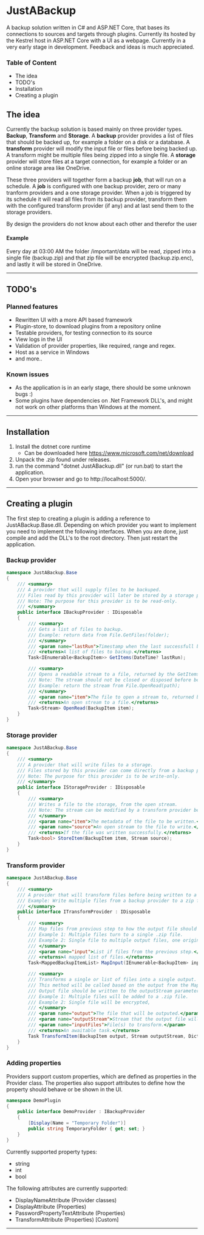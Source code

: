 # JustABackup
A backup solution written in C# and ASP.NET Core, that bases its connections to sources and targets through plugins.
Currently its hosted by the Kestrel host in ASP.NET Core with a UI as a webpage.
Currently in a very early stage in development. Feedback and ideas is much appreciated.

### Table of Content
* The idea
* TODO's
* Installation
* Creating a plugin

## The idea
Currently the backup solution is based mainly on three provider types. **Backup**, **Transform** and **Storage**.
A **backup** provider provides a list of files that should be backed up, for example a folder on a disk or a database.
A **transform** provider will modify the input file or files before being backed up. A transform might be multiple files being zipped into a single file.
A **storage** provider will store files at a target connection, for example a folder or an online storage area like OneDrive.

These three providers will together form a backup **job**, that will run on a schedule.
A **job** is configured with one backup provider, zero or many tranform providers and a one storage provider.
When a job is triggered by its schedule it will read all files from its backup provider, transform them with the configured transform provider (if any) and at last send them to the storage providers.

By design the providers do not know about each other and therefor the user

#### Example
Every day at 03:00 AM the folder /important/data will be read, zipped into a single file (backup.zip) and that zip file will be encrypted (backup.zip.enc), and lastly it will be stored in OneDrive.

---

## TODO's
### Planned features
* Rewritten UI with a more API based framework
* Plugin-store, to download plugins from a repository online
* Testable providers, for testing connection to its source
* View logs in the UI
* Validation of provider properties, like required, range and regex.
* Host as a service in Windows
* and more..

### Known issues
* As the application is in an early stage, there should be some unknown bugs :)
* Some plugins have dependencies on .Net Framework DLL's, and might not work on other platforms than Windows at the moment.

---

## Installation
1. Install the dotnet core runtime
    * Can be downloaded here https://www.microsoft.com/net/download
2. Unpack the .zip found under releases.
3. run the command "dotnet JustABackup.dll" (or run.bat) to start the application.
4. Open your browser and go to http://localhost:5000/.

---

## Creating a plugin
The first step to creating a plugin is adding a reference to JustABackup.Base.dll.
Depending on which provider you want to implement you need to implement the following interfaces.
When you are done, just compile and add the DLL's to the root directory. Then just restart the application.

### Backup provider
```csharp
namespace JustABackup.Base
{
    /// <summary>
    /// A provider that will supply files to be backuped.
    /// Files read by this provider will later be stored by a storage provider.
    /// Note: The purpose for this provider is to be read-only.
    /// </summary>
    public interface IBackupProvider : IDisposable
    {
        /// <summary>
        /// Gets a list of files to backup.
        /// Example: return data from File.GetFiles(folder);
        /// </summary>
        /// <param name="lastRun">Timestamp when the last successfull backup started.</param>
        /// <returns>A list of files to backup.</returns>
        Task<IEnumerable<BackupItem>> GetItems(DateTime? lastRun);

        /// <summary>
        /// Opens a readable stream to a file, returned by the GetItems method.
        /// Note: The stream should not be closed or disposed before beging returned.
        /// Example: return the stream from File.OpenRead(path);
        /// </summary>
        /// <param name="item">The file to open a stream to, returned by the GetItems method.</param>
        /// <returns>An open stream to a file.</returns>
        Task<Stream> OpenRead(BackupItem item);
    }
}
```

### Storage provider
```csharp
namespace JustABackup.Base
{
    /// <summary>
    /// A provider that will write files to a storage.
    /// Files stored by this provider can come directly from a backup provider or have been modified by a transform provider.
    /// Note: The purpose for this provider is to be write-only.
    /// </summary>
    public interface IStorageProvider : IDisposable
    {
        /// <summary>
        /// Writes a file to the storage, from the open stream.
        /// Note: The stream can be modified by a transform provider before being delivered from a backup provider.
        /// </summary>
        /// <param name="item">The metadata of the file to be written.</param>
        /// <param name="source">An open stream to the file to write.</param>
        /// <returns>If the file was written successfully.</returns>
        Task<bool> StoreItem(BackupItem item, Stream source);
    }
}
```

### Transform provider
```csharp
namespace JustABackup.Base
{
    /// <summary>
    /// A provider that will transform files before being written to a storage provider.
    /// Example: Write multiple files from a backup provider to a zip file before being sent to a storage provider.
    /// </summary>
    public interface ITransformProvider : IDisposable
    {
        /// <summary>
        /// Map files from previous step to how the output file should look like after this transform provider.
        /// Example 1: Multiple files turn to a single .zip file.
        /// Example 2: Single file to multiple output files, one original file and one crc file.
        /// </summary>
        /// <param name="input">List if files from the previous step.</param>
        /// <returns>A mapped list of files.</returns>
        Task<MappedBackupItemList> MapInput(IEnumerable<BackupItem> input);

        /// <summary>
        /// Transforms a single or list of files into a single output.
        /// This method will be called based on the output from the MapInput method.
        /// Output file should be written to the outputStream parameter.
        /// Example 1: Multiple files will be added to a .zip file.
        /// Example 2: Single file will be encrypted,
        /// </summary>
        /// <param name="output">The file that will be outputed.</param>
        /// <param name="outputStream">Stream that the output file will be written to.</param>
        /// <param name="inputFiles">File(s) to transform.</param>
        /// <returns>An awaitable task.</returns>
        Task TransformItem(BackupItem output, Stream outputStream, Dictionary<BackupItem, Stream> inputFiles);
    }
}
```

### Adding properties
Providers support custom properties, which are defined as properties in the Provider class.
The properties also support attributes to define how the property should behave or be shown in the UI.

```csharp
namespace DemoPlugin
{
    public interface DemoProvider : IBackupProvider
    {
        [Display(Name = "Temporary Folder")]
        public string TemporaryFolder { get; set; }
    }
}
```

Currently supported property types:
* string
* int
* bool

The following attributes are currently supported:
* DisplayNameAttribute (Provider classes)
* DisplayAttribute (Properties)
* PasswordPropertyTextAttribute (Properties)
* TransformAttribute (Properties) [Custom]

---